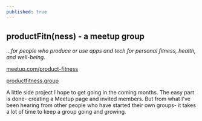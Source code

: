 ```yaml
---
published: true
---
```

## productFitn(ness) - a meetup group

_...for people who produce or use apps and tech for personal fitness, health, and well-being._


[meetup.com/product-fitness](https://www.meetup.com/product-fitness)

[productfitness.group](http://www.productfitness.group/)

A little side project I hope to get going in the coming months. The easy part is done- creating a Meetup page and invited members. But from what I've been hearing from other people who have started their own groups- it takes a lot of time to keep a group going and growing.
